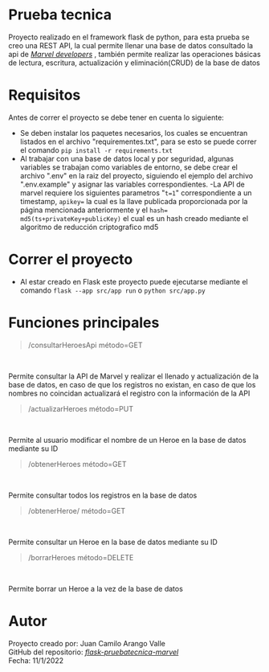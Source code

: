 # Prueba tecnica
Proyecto realizado en el framework flask de python, para esta prueba se creo una REST API, la cual permite llenar una base de datos consultado la api de *[Marvel developers](https://developer.marvel.com)* , también permite realizar las operaciones básicas de lectura, escritura, actualización y eliminación(CRUD) de la base de datos

# Requisitos
Antes de correr el proyecto se debe tener en cuenta lo siguiente:
- Se deben instalar los paquetes necesarios, los cuales se encuentran listados en el archivo "requirementes.txt", para se esto se puede correr el comando `pip install -r requirements.txt`
- Al trabajar con una base de datos local y por seguridad, algunas variables se trabajan como variables de entorno, se debe crear el archivo ".env" en la raiz del proyecto, siguiendo el ejemplo del archivo ".env.example" y asignar las variables correspondientes.
-La API de marvel requiere los siguientes parametros "`t=1`" correspondiente a un timestamp, `apikey=` la cual es la llave publicada proporcionada por la página mencionada anteriormente y el `hash= md5(ts+privateKey+publicKey)` el cual es un hash creado mediante el algoritmo de reducción criptografico md5

# Correr el proyecto

- Al estar creado en Flask este proyecto puede ejecutarse mediante el comando `flask --app src/app run` o `python src/app.py`

# Funciones principales

> /consultarHeroesApi método=GET
<br>

Permite consultar la API de Marvel y realizar el llenado y actualización de la base de datos, en caso de que los registros no existan, en caso de que los nombres no coincidan actualizará el registro con la información de la API

>/actualizarHeroes método=PUT
<br>

Permite al usuario modificar el nombre de un Heroe en la base de datos mediante su ID

>/obtenerHeroes método=GET
<br>

Permite consultar todos los registros en la base de datos

>/obtenerHeroe/<Id> método=GET
<br>

Permite consultar un Heroe en la base de datos mediante su ID

> /borrarHeroes método=DELETE
<br>

Permite borrar un Heroe a la vez de la base de datos 

# Autor

Proyecto creado por: Juan Camilo Arango Valle <br>
GitHub del repositorio: *[flask-pruebatecnica-marvel](https://github.com/jcav67/flask-prueba-marvel)*<br>
Fecha: 11/1/2022